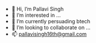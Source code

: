 - 👋 Hi, I’m Pallavi Singh
- 👀 I’m interested in ...
- 🌱 I’m currently persuading btech
- 💞️ I’m looking to collaborate on ...
- 📫 pallavisingh16th@gmail.com

<!---
llavi-16/llavi-16 is a ✨ special ✨ repository because its `README.md` (this file) appears on your GitHub profile.
You can click the Preview link to take a look at your changes.
--->
